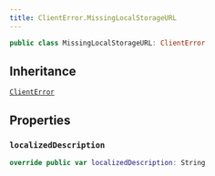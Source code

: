 ```yaml
---
title: ClientError.MissingLocalStorageURL
---
```


``` swift
public class MissingLocalStorageURL: ClientError 
```

## Inheritance

[`ClientError`](../errors/client-error)

## Properties

### `localizedDescription`

``` swift
override public var localizedDescription: String 
```
